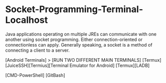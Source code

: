 # Socket-Programming-Terminal-Localhost

Java applications operating on multiple JREs can communicate with one another using socket programming. 
Either connection-oriented or connectionless can apply. Generally speaking, a socket is a method of connecting
a client to a server.

[Android Terminals] > [RUN TWO DIFFERENT MAIN TERMINALS]
[Termux][JuiceSSH][Termius][Terminal Emulator for Android]
[Termux][LADB]

[CMD-PowerShell]
[GitBash]
